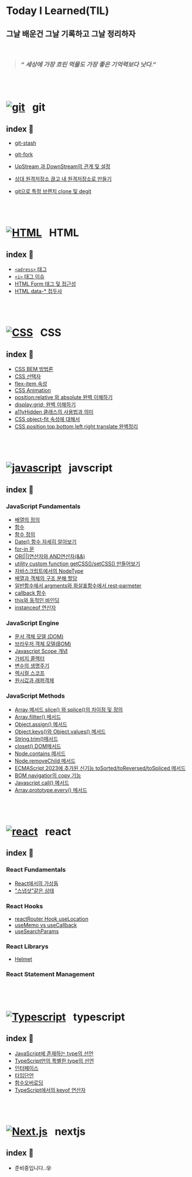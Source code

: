 <h1>Today I Learned(TIL)</h1>

<h2>그날 배운건 그날 기록하고 그날 정리하자</h2>
 
 <br/>

> ### _“ 세상에 가장 흐린 먹물도 가장 좋은 기억력보다 낫다.”_

<br/>
  <br />

# [![git](https://skillicons.dev/icons?i=git)](https://skillicons.dev) &nbsp; git

## index 💁

- [git-stash](https://github.com/suwan98/TIL-Today-I-Learned/blob/main/git/git-stash.md)
- [git-fork](./git/fork.md)
- [UpStream 과 DownStream의 관계 및 설정](./git/upstream-downstream.md)
- [상대 원격저장소 끊고 내 원격저장소로 만들기](./git/git-remote-and-clone.md)
- [git으로 특정 브랜치 clone 및 degit](./git/git-clone-branch.md)

  <br/>
  <br />

# [![HTML](https://skillicons.dev/icons?i=html)](https://skillicons.dev) &nbsp; HTML

## index 💁

- [`<adress>` 태그](https://github.com/suwan98/TIL-Today-I-Learned/blob/main/html/adress-tag.md)
- [ `<i>` 태그 이슈](https://github.com/suwan98/TIL-Today-I-Learned/blob/main/html/i-tag-issue.md)
- [HTML Form 태그 및 접근성](./html/html-form.md)
- [HTML data-\* 접두사](./html/data.md)

<br />
<br />

# [![CSS](https://skillicons.dev/icons?i=css)](https://skillicons.dev) &nbsp; CSS

## index 💁

- [CSS BEM 방법론](https://github.com/suwan98/TIL-Today-I-Learned/blob/main/css/CSS-BEM-Naming.md)
- [CSS 선택자](./css/css-selector.md)
- [flex-item 속성](./css/flex-item.md)
- [CSS Animation](./css/animation.md)
- [position:relative 와 absolute 완벽 이해하기](./css/position.md)
- [display:grid; 완벽 이해하기](./css/grid.md)
- [a11yHidden 클래스의 사용법과 의미](./css/a11yHidden.md)
- [CSS object-fit 속성에 대해서](./css/object-fit.md)
- [CSS position top,bottom,left,right translate 완벽정리](./css/CSS-top-right-left-bottom.md)

<br />
<br />

# [![javascript](https://skillicons.dev/icons?i=js)](https://skillicons.dev) &nbsp; javscript

## index 💁

### JavaScript Fundamentals

- [배열의 정의](https://github.com/suwan98/TIL-Today-I-Learned/blob/main/javascript/array.md)
- [함수](https://github.com/suwan98/TIL-Today-I-Learned/blob/main/javascript/function.md)
- [함수 정의](https://github.com/suwan98/TIL-Today-I-Learned/blob/main/javascript/function-definition.md)
- [Date() 함수 자세히 알아보기](./javascript/Date.md)
- [for-in 문](./javascript/for-in.md)
- [OR(||)연산자와 AND연산자(&&)](./javascript/AND_OR.md)
- [utility custom function getCSS()/setCSS() 만들어보기](./javascript/getCSS_setCSS.md)
- [자바스크립트에서의 NodeType](./javascript/node-type.md)
- [배열과 객체의 구조 분해 할당](./javascript/destructuring-assignment.md)
- [일반함수에서 argments와 화살표함수에서 rest-parmeter](./javascript/argments.md)
- [callback 함수](./javascript/callback-function.md)
- [this와 동적인 바인딩](./javascript/this.md)
- [instanceof 연산자](./javascript/instanceof.md)

### JavaScript Engine

- [문서 객체 모델 (DOM)](./javascript/DOM.md)
- [브라우저 객체 모델(BOM)](./javascript/BOM.md)
- [Javascript Scope 개념](./javascript/scope.md)
- [가비지 콜렉터](./javascript/garbage_collection.md)
- [변수의 생명주기](./javascript/variable_life_cycle.md)
- [렉시컬 스코프](./javascript/lexical_scope.md)
- [원시값과 래퍼객체](./javascript/rapperObject.md)

### JavaScript Methods

- [Array 메서드 slice() 와 splice()의 차이점 및 정의](./javascript/array2.md)
- [Array.fillter() 메서드](./javascript/array-filter.md)
- [Object.assign() 메서드](./javascript/Object.assign.md)
- [Object.keys()와 Object.values() 메서드](./javascript/Object-keys.md)
- [String.trim()메서드](./javascript/String-trim.md)
- [closet() DOM메서드](./javascript/closest.md)
- [Node.contains 메서드](<./javascript/Node.contains().md>)
- [Node.removeChild 메서드](./javascript/Node.removeChild.md)
- [ECMAScript 2023에 추가된 신기능 toSorted/toReversed/toSpliced 메서드](./javascript/toSorted_toReversed_toSpliced.md)
- [BOM navigatior의 copy 기능](./javascript/Object.prototype.toString.md)
- [Javascript call() 메서드](./javascript/call.md)
- [Array.prototype.every() 메서드](<./javascript/Array.prototype.every().md>)

<br />
<br />

# [![react](https://skillicons.dev/icons?i=react)](https://skillicons.dev) &nbsp; react

## index 💁

### React Fundamentals

- [React에서의 가상돔](./react/virtualDOM.md)
- ["스냅샷"같은 상태](./react/snap_shot.md)

### React Hooks

- [reactRouter Hook useLocation](./react/useLocation.md)
- [useMemo vs useCallback](./react/useMemo-useCallback.md)
- [useSearchParams](./react/useSearchParams.md)

### React Librarys

- [Helmet](./react/Helmet.md)

### React Statement Management

<br />
<br />

# [![Typescript](https://skillicons.dev/icons?i=ts)](https://skillicons.dev) &nbsp; typescript

## index 💁

- [JavaScript에 존재하는 type의 선언](./typescript/javascript_type.md)
- [TypeScript만의 특별한 type의 선언](./typescript/typescript_type.md)
- [인터페이스](./typescript/interface.md)
- [타입단언](./typescript/type_assertion.md)
- [함수오버로딩](./typescript/function_overloading.md)
- [TypeScript에서의 keyof 연산자]('./typescript/ts_keyof.md)

<br />
<br />

# [![Next.js](https://skillicons.dev/icons?i=nextjs)](https://skillicons.dev) &nbsp; nextjs

## index 💁

- 준비중입니다..😵
